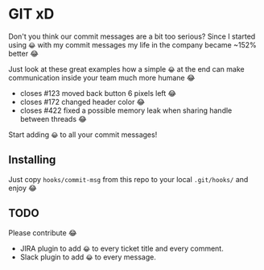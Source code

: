 # GIT xD

Don't you think our commit messages are a bit too serious? Since I started
using `😂` with my commit messages my life in the company became ~152% better 😂

Just look at these great examples how a simple `😂` at the end can make
communication inside your team much more humane 😂

- closes #123 moved back button 6 pixels left 😂
- closes #172 changed header color 😂
- closes #422 fixed a possible memory leak when sharing handle between threads 😂

Start adding `😂` to all your commit messages!

## Installing

Just copy `hooks/commit-msg` from this repo to your local `.git/hooks/` and
enjoy 😂

## TODO

Please contribute 😂

- JIRA plugin to add `😂` to every ticket title and every comment.
- Slack plugin to add `😂` to every message.
